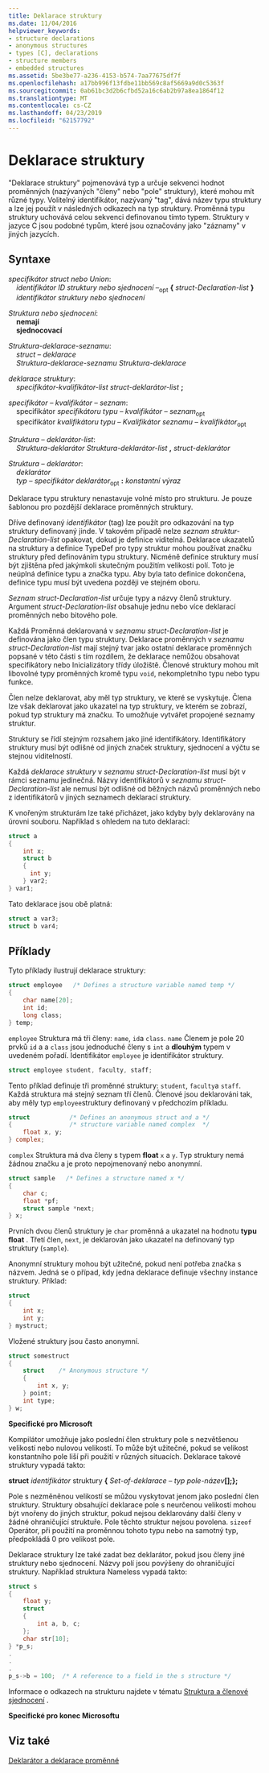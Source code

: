 ```yaml
---
title: Deklarace struktury
ms.date: 11/04/2016
helpviewer_keywords:
- structure declarations
- anonymous structures
- types [C], declarations
- structure members
- embedded structures
ms.assetid: 5be3be77-a236-4153-b574-7aa77675df7f
ms.openlocfilehash: a17bb996f13fdbe11bb569c8af5669a9d0c5363f
ms.sourcegitcommit: 0ab61bc3d2b6cfbd52a16c6ab2b97a8ea1864f12
ms.translationtype: MT
ms.contentlocale: cs-CZ
ms.lasthandoff: 04/23/2019
ms.locfileid: "62157792"
---
```

# <a name="structure-declarations"></a>Deklarace struktury

"Deklarace struktury" pojmenovává typ a určuje sekvenci hodnot proměnných (nazývaných "členy" nebo "pole" struktury), které mohou mít různé typy. Volitelný identifikátor, nazývaný "tag", dává název typu struktury a lze jej použít v následných odkazech na typ struktury. Proměnná typu struktury uchovává celou sekvenci definovanou tímto typem. Struktury v jazyce C jsou podobné typům, které jsou označovány jako "záznamy" v jiných jazycích.

## <a name="syntax"></a>Syntaxe

*specifikátor struct nebo Union*:<br/>
&nbsp;&nbsp;&nbsp;&nbsp;*identifikátor ID* *struktury nebo sjednocení* –<sub>opt</sub> **{** *struct-Declaration-list* **}**<br/>
&nbsp;&nbsp;&nbsp;&nbsp;*identifikátor* *struktury nebo sjednocení*

*Struktura nebo sjednocení*:<br/>
&nbsp;&nbsp;&nbsp;&nbsp;**nemají**<br/>
&nbsp;&nbsp;&nbsp;&nbsp;**sjednocovací**

*Struktura-deklarace-seznamu*:<br/>
&nbsp;&nbsp;&nbsp;&nbsp;*struct – deklarace*<br/>
&nbsp;&nbsp;&nbsp;&nbsp;*Struktura-deklarace-seznamu* *Struktura-deklarace*

*deklarace struktury*:<br/>
&nbsp;&nbsp;&nbsp;&nbsp;*specifikátor-kvalifikátor-list* *struct-deklarátor-list* **;**

*specifikátor – kvalifikátor – seznam*:<br/>
&nbsp;&nbsp;&nbsp;&nbsp;specifikátor *specifikátoru typu* *– kvalifikátor – seznam*<sub>opt</sub><br/>
&nbsp;&nbsp;&nbsp;&nbsp;specifikátor *kvalifikátoru typu* – *Kvalifikátor seznamu – kvalifikátor*<sub>opt</sub>

*Struktura – deklarátor-list*:<br/>
&nbsp;&nbsp;&nbsp;&nbsp;*Struktura-deklarátor* *Struktura-deklarátor-list* **,** *struct-deklarátor*

*Struktura – deklarátor*:<br/>
&nbsp;&nbsp;&nbsp;&nbsp;*deklarátor*<br/>
&nbsp;&nbsp;&nbsp;&nbsp;*typ – specifikátor* *deklarátor*<sub>opt</sub> **:** *konstantní výraz*

Deklarace typu struktury nenastavuje volné místo pro strukturu. Je pouze šablonou pro pozdější deklarace proměnných struktury.

Dříve definovaný *identifikátor* (tag) lze použít pro odkazování na typ struktury definovaný jinde. V takovém případě nelze *seznam struktur-Declaration-list* opakovat, dokud je definice viditelná. Deklarace ukazatelů na struktury a definice TypeDef pro typy struktur mohou používat značku struktury před definováním typu struktury. Nicméně definice struktury musí být zjištěna před jakýmkoli skutečným použitím velikosti polí. Toto je neúplná definice typu a značka typu. Aby byla tato definice dokončena, definice typu musí být uvedena později ve stejném oboru.

*Seznam struct-Declaration-list* určuje typy a názvy členů struktury. Argument *struct-Declaration-list* obsahuje jednu nebo více deklarací proměnných nebo bitového pole.

Každá Proměnná deklarovaná v *seznamu struct-Declaration-list* je definována jako člen typu struktury. Deklarace proměnných v *seznamu struct-Declaration-list* mají stejný tvar jako ostatní deklarace proměnných popsané v této části s tím rozdílem, že deklarace nemůžou obsahovat specifikátory nebo Inicializátory třídy úložiště. Členové struktury mohou mít libovolné typy proměnných kromě typu `void`, nekompletního typu nebo typu funkce.

Člen nelze deklarovat, aby měl typ struktury, ve které se vyskytuje. Člena lze však deklarovat jako ukazatel na typ struktury, ve kterém se zobrazí, pokud typ struktury má značku. To umožňuje vytvářet propojené seznamy struktur.

Struktury se řídí stejným rozsahem jako jiné identifikátory. Identifikátory struktury musí být odlišné od jiných značek struktury, sjednocení a výčtu se stejnou viditelností.

Každá *deklarace struktury* v *seznamu struct-Declaration-list* musí být v rámci seznamu jedinečná. Názvy identifikátorů v *seznamu struct-Declaration-list* ale nemusí být odlišné od běžných názvů proměnných nebo z identifikátorů v jiných seznamech deklarací struktury.

K vnořeným strukturám lze také přicházet, jako kdyby byly deklarovány na úrovni souboru. Například s ohledem na tuto deklaraci:

```C
struct a
{
    int x;
    struct b
    {
      int y;
    } var2;
} var1;
```

Tato deklarace jsou obě platná:

```C
struct a var3;
struct b var4;
```

## <a name="examples"></a>Příklady

Tyto příklady ilustrují deklarace struktury:

```C
struct employee   /* Defines a structure variable named temp */
{
    char name[20];
    int id;
    long class;
} temp;
```

`employee` Struktura má tři členy: `name`, `id`a `class`. `name` Členem je pole 20 prvků `id` a a `class` jsou jednoduché členy s `int` a **dlouhým** typem v uvedeném pořadí. Identifikátor `employee` je identifikátor struktury.

```C
struct employee student, faculty, staff;
```

Tento příklad definuje tři proměnné struktury: `student`, `faculty`a `staff`. Každá struktura má stejný seznam tří členů. Členové jsou deklarováni tak, aby měly typ `employee`struktury definovaný v předchozím příkladu.

```C
struct           /* Defines an anonymous struct and a */
{                /* structure variable named complex  */
    float x, y;
} complex;
```

`complex` Struktura má dva členy s typem **float** `x` a `y`. Typ struktury nemá žádnou značku a je proto nepojmenovaný nebo anonymní.

```C
struct sample   /* Defines a structure named x */
{
    char c;
    float *pf;
    struct sample *next;
} x;
```

Prvních dvou členů struktury je `char` proměnná a ukazatel na hodnotu **typu float** . Třetí člen, `next`, je deklarován jako ukazatel na definovaný typ struktury (`sample`).

Anonymní struktury mohou být užitečné, pokud není potřeba značka s názvem. Jedná se o případ, kdy jedna deklarace definuje všechny instance struktury. Příklad:

```C
struct
{
    int x;
    int y;
} mystruct;
```

Vložené struktury jsou často anonymní.

```C
struct somestruct
{
    struct    /* Anonymous structure */
    {
        int x, y;
    } point;
    int type;
} w;
```

**Specifické pro Microsoft**

Kompilátor umožňuje jako poslední člen struktury pole s nezvětšenou velikostí nebo nulovou velikostí. To může být užitečné, pokud se velikost konstantního pole liší při použití v různých situacích. Deklarace takové struktury vypadá takto:

**struct** *identifikátor* struktury **{** *Set-of-deklarace* – *typ* <em>pole-název</em>**\[];};**

Pole s nezměněnou velikostí se můžou vyskytovat jenom jako poslední člen struktury. Struktury obsahující deklarace pole s neurčenou velikostí mohou být vnořeny do jiných struktur, pokud nejsou deklarovány další členy v žádné ohraničující struktuře. Pole těchto struktur nejsou povolena. `sizeof` Operátor, při použití na proměnnou tohoto typu nebo na samotný typ, předpokládá 0 pro velikost pole.

Deklarace struktury lze také zadat bez deklarátor, pokud jsou členy jiné struktury nebo sjednocení. Názvy polí jsou povýšeny do ohraničující struktury. Například struktura Nameless vypadá takto:

```C
struct s
{
    float y;
    struct
    {
        int a, b, c;
    };
    char str[10];
} *p_s;
.
.
.
p_s->b = 100;  /* A reference to a field in the s structure */
```

Informace o odkazech na strukturu najdete v tématu [Struktura a členové sjednocení](../c-language/structure-and-union-members.md) .

**Specifické pro konec Microsoftu**

## <a name="see-also"></a>Viz také

[Deklarátor a deklarace proměnné](../c-language/declarators-and-variable-declarations.md)
